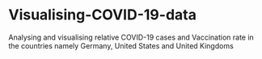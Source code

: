 # Visualising-COVID-19-data
Analysing and visualising relative COVID-19 cases and Vaccination rate in the countries namely Germany, United States and United Kingdoms
